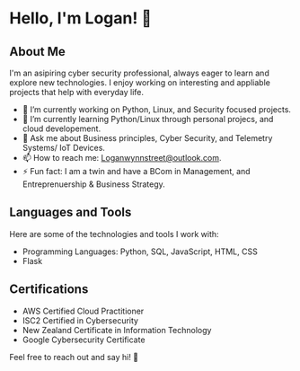 # Hello, I'm Logan! 👋

## About Me

I'm an asipiring cyber security professional, always eager to learn and explore new technologies. I enjoy working on interesting and appliable projects that help with everyday life. 

- 🔭 I’m currently working on Python, Linux, and Security focused projects.
- 🌱 I’m currently learning Python/Linux through personal projecs, and cloud developement.
- 💬 Ask me about Business principles, Cyber Security, and Telemetry Systems/ IoT Devices.
- 📫 How to reach me: Loganwynnstreet@outlook.com.
- ⚡ Fun fact: I am a twin and have a BCom in Management, and Entreprenuership & Business Strategy.

## Languages and Tools

Here are some of the technologies and tools I work with:

- Programming Languages: Python, SQL, JavaScript, HTML, CSS
- Flask

## Certifications

- AWS Certified Cloud Practitioner
- ISC2 Certified in Cybersecurity
- New Zealand Certificate in Information Technology
- Google Cybersecurity Certificate

Feel free to reach out and say hi! 👋

